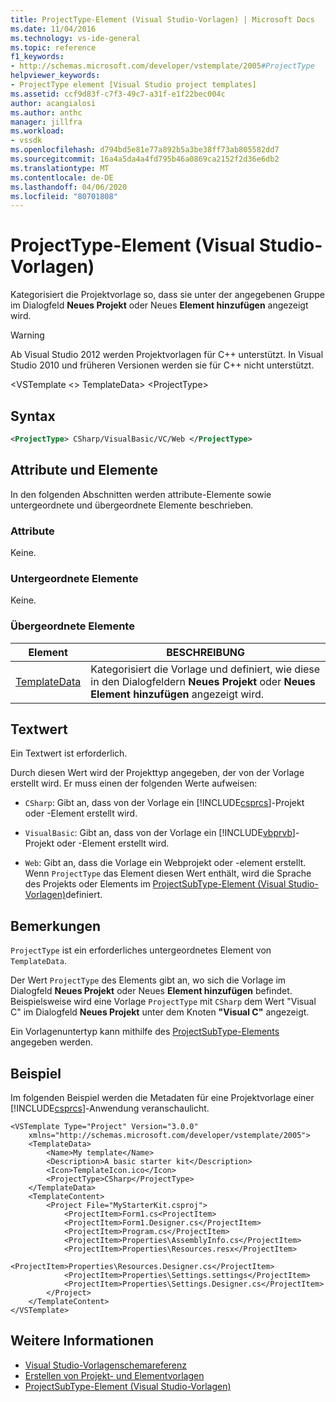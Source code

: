 ```yaml
---
title: ProjectType-Element (Visual Studio-Vorlagen) | Microsoft Docs
ms.date: 11/04/2016
ms.technology: vs-ide-general
ms.topic: reference
f1_keywords:
- http://schemas.microsoft.com/developer/vstemplate/2005#ProjectType
helpviewer_keywords:
- ProjectType element [Visual Studio project templates]
ms.assetid: ccf9d83f-c7f3-49c7-a31f-e1f22bec004c
author: acangialosi
ms.author: anthc
manager: jillfra
ms.workload:
- vssdk
ms.openlocfilehash: d794bd5e81e77a892b5a3be38ff73ab805582dd7
ms.sourcegitcommit: 16a4a5da4a4fd795b46a0869ca2152f2d36e6db2
ms.translationtype: MT
ms.contentlocale: de-DE
ms.lasthandoff: 04/06/2020
ms.locfileid: "80701808"
---
```

# <a name="projecttype-element-visual-studio-templates"></a>ProjectType-Element (Visual Studio-Vorlagen)
Kategorisiert die Projektvorlage so, dass sie unter der angegebenen Gruppe im Dialogfeld **Neues Projekt** oder Neues **Element hinzufügen** angezeigt wird.

> [!WARNING]
> Ab Visual Studio 2012 werden Projektvorlagen für C++ unterstützt. In Visual Studio 2010 und früheren Versionen werden sie für C++ nicht unterstützt.

 \<VSTemplate \<> TemplateData> \<ProjectType>

## <a name="syntax"></a>Syntax

```xml
<ProjectType> CSharp/VisualBasic/VC/Web </ProjectType>
```

## <a name="attributes-and-elements"></a>Attribute und Elemente
 In den folgenden Abschnitten werden attribute-Elemente sowie untergeordnete und übergeordnete Elemente beschrieben.

### <a name="attributes"></a>Attribute
 Keine.

### <a name="child-elements"></a>Untergeordnete Elemente
 Keine.

### <a name="parent-elements"></a>Übergeordnete Elemente

|Element|BESCHREIBUNG|
|-------------|-----------------|
|[TemplateData](../extensibility/templatedata-element-visual-studio-templates.md)|Kategorisiert die Vorlage und definiert, wie diese in den Dialogfeldern **Neues Projekt** oder **Neues Element hinzufügen** angezeigt wird.|

## <a name="text-value"></a>Textwert
 Ein Textwert ist erforderlich.

 Durch diesen Wert wird der Projekttyp angegeben, der von der Vorlage erstellt wird. Er muss einen der folgenden Werte aufweisen:

- `CSharp`: Gibt an, dass von der Vorlage ein [!INCLUDE[csprcs](../data-tools/includes/csprcs_md.md)]-Projekt oder -Element erstellt wird.

- `VisualBasic`: Gibt an, dass von der Vorlage ein [!INCLUDE[vbprvb](../code-quality/includes/vbprvb_md.md)]-Projekt oder -Element erstellt wird.

- `Web`: Gibt an, dass die Vorlage ein Webprojekt oder -element erstellt. Wenn `ProjectType` das Element diesen Wert enthält, wird die Sprache des Projekts oder Elements im [ProjectSubType-Element (Visual Studio-Vorlagen)](../extensibility/projectsubtype-element-visual-studio-templates.md)definiert.

## <a name="remarks"></a>Bemerkungen
 `ProjectType` ist ein erforderliches untergeordnetes Element von `TemplateData`.

 Der Wert `ProjectType` des Elements gibt an, wo sich die Vorlage im Dialogfeld **Neues Projekt** oder Neues **Element hinzufügen** befindet. Beispielsweise wird eine Vorlage `ProjectType` mit `CSharp` dem Wert "Visual C" im Dialogfeld **Neues Projekt** unter dem Knoten **"Visual C"** angezeigt.

 Ein Vorlagenuntertyp kann mithilfe des [ProjectSubType-Elements](../extensibility/projectsubtype-element-visual-studio-templates.md) angegeben werden.

## <a name="example"></a>Beispiel
 Im folgenden Beispiel werden die Metadaten für eine Projektvorlage einer [!INCLUDE[csprcs](../data-tools/includes/csprcs_md.md)]-Anwendung veranschaulicht.

```
<VSTemplate Type="Project" Version="3.0.0"
    xmlns="http://schemas.microsoft.com/developer/vstemplate/2005">
    <TemplateData>
        <Name>My template</Name>
        <Description>A basic starter kit</Description>
        <Icon>TemplateIcon.ico</Icon>
        <ProjectType>CSharp</ProjectType>
    </TemplateData>
    <TemplateContent>
        <Project File="MyStarterKit.csproj">
            <ProjectItem>Form1.cs<ProjectItem>
            <ProjectItem>Form1.Designer.cs</ProjectItem>
            <ProjectItem>Program.cs</ProjectItem>
            <ProjectItem>Properties\AssemblyInfo.cs</ProjectItem>
            <ProjectItem>Properties\Resources.resx</ProjectItem>
            <ProjectItem>Properties\Resources.Designer.cs</ProjectItem>
            <ProjectItem>Properties\Settings.settings</ProjectItem>
            <ProjectItem>Properties\Settings.Designer.cs</ProjectItem>
        </Project>
    </TemplateContent>
</VSTemplate>
```

## <a name="see-also"></a>Weitere Informationen
- [Visual Studio-Vorlagenschemareferenz](../extensibility/visual-studio-template-schema-reference.md)
- [Erstellen von Projekt- und Elementvorlagen](../ide/creating-project-and-item-templates.md)
- [ProjectSubType-Element (Visual Studio-Vorlagen)](../extensibility/projectsubtype-element-visual-studio-templates.md)
